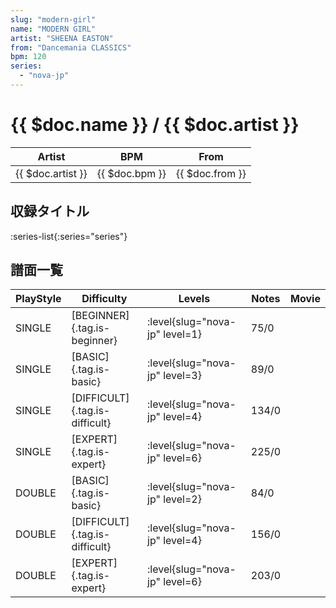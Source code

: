 ```yaml
---
slug: "modern-girl"
name: "MODERN GIRL"
artist: "SHEENA EASTON"
from: "Dancemania CLASSICS"
bpm: 120
series:
  - "nova-jp"
---
```


# {{ $doc.name }} / {{ $doc.artist }}

|Artist|BPM|From|
|------|---|----|
|{{ $doc.artist }}|{{ $doc.bpm }}|{{ $doc.from }}|

## 収録タイトル

:series-list{:series="series"}

## 譜面一覧

|PlayStyle|Difficulty|Levels|Notes|Movie|
|---------|----------|------|-----|-----|
|SINGLE|[BEGINNER]{.tag.is-beginner}|<div class="field is-grouped is-grouped-multiline">:level{slug="nova-jp" level=1}</div>|75/0||
|SINGLE|[BASIC]{.tag.is-basic}|<div class="field is-grouped is-grouped-multiline">:level{slug="nova-jp" level=3}</div>|89/0||
|SINGLE|[DIFFICULT]{.tag.is-difficult}|<div class="field is-grouped is-grouped-multiline">:level{slug="nova-jp" level=4}</div>|134/0||
|SINGLE|[EXPERT]{.tag.is-expert}|<div class="field is-grouped is-grouped-multiline">:level{slug="nova-jp" level=6}</div>|225/0||
|DOUBLE|[BASIC]{.tag.is-basic}|<div class="field is-grouped is-grouped-multiline">:level{slug="nova-jp" level=2}</div>|84/0||
|DOUBLE|[DIFFICULT]{.tag.is-difficult}|<div class="field is-grouped is-grouped-multiline">:level{slug="nova-jp" level=4}</div>|156/0||
|DOUBLE|[EXPERT]{.tag.is-expert}|<div class="field is-grouped is-grouped-multiline">:level{slug="nova-jp" level=6}</div>|203/0||
